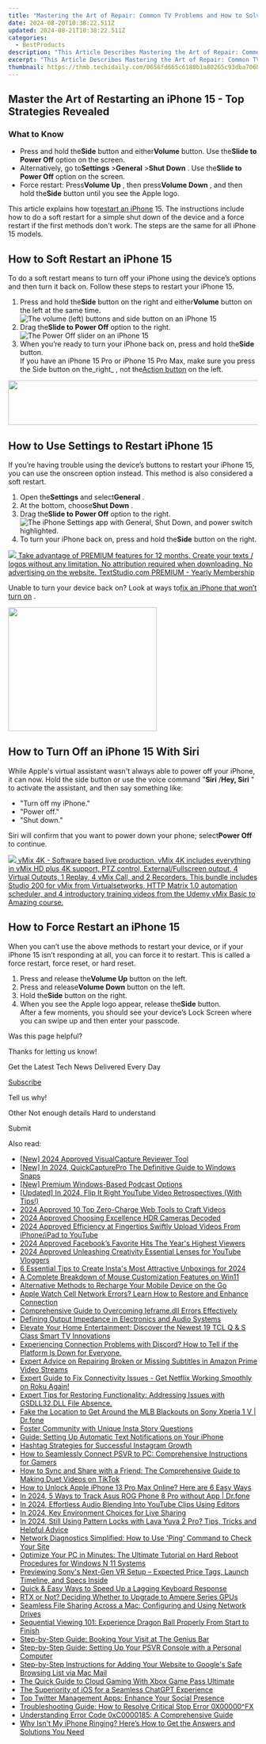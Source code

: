 ```yaml
---
title: "Mastering the Art of Repair: Common TV Problems and How to Solve Them"
date: 2024-08-20T10:38:22.511Z
updated: 2024-08-21T10:38:22.511Z
categories:
  - BestProducts
description: "This Article Describes Mastering the Art of Repair: Common TV Problems and How to Solve Them"
excerpt: "This Article Describes Mastering the Art of Repair: Common TV Problems and How to Solve Them"
thumbnail: https://thmb.techidaily.com/0656fd665c6180b1a80265c93dba7068c3a0cbd851c23bc5b8909b9f9daa190b.jpg
---
```


## Master the Art of Restarting an iPhone 15 - Top Strategies Revealed
### What to Know

* Press and hold the**Side** button and either**Volume** button. Use the**Slide to Power Off** option on the screen.
* Alternatively, go to**Settings** \>**General** \>**Shut Down** . Use the**Slide to Power Off** option on the screen.
* Force restart: Press**Volume Up** , then press**Volume Down** , and then hold the**Side** button until you see the Apple logo.

 This article explains how to[restart an iPhone](https://www.lifewire.com/how-to-restart-iphone-2000288) 15\. The instructions include how to do a soft restart for a simple shut down of the device and a force restart if the first methods don't work. The steps are the same for all iPhone 15 models.

## How to Soft Restart an iPhone 15

 To do a soft restart means to turn off your iPhone using the device’s options and then turn it back on. Follow these steps to restart your iPhone 15.

1. Press and hold the**Side** button on the right and either**Volume** button on the left at the same time.  
![The volume (left) buttons and side button on an iPhone 15](https://www.lifewire.com/thmb/TmHUOU_P6SpM3wMTkgaBlQ6knbg=/1500x0/filters:no_upscale():max_bytes(150000):strip_icc():format(webp)/Side-and-Volume-buttons-on-iPhone-15-Pro-ce7f29a6f4bb4cf3bb66ea8b0b928ba3.jpg)
2. Drag the**Slide to Power Off** option to the right.  
![The Power Off slider on an iPhone 15](https://www.lifewire.com/thmb/_gkqlHLFwAAe43qTejESczVRQeE=/1500x0/filters:no_upscale():max_bytes(150000):strip_icc():format(webp)/iPhone15-Power-Off-Slider-8662940-84a3f064e5dc4278b8c8abb4a8bcbf56-a833a36d8094471694b628adb004cc60.jpg)
3. When you’re ready to turn your iPhone back on, press and hold the**Side** button.  
 If you have an iPhone 15 Pro or iPhone 15 Pro Max, make sure you press the Side button on the_right_ , not the[Action button](https://www.lifewire.com/use-action-button-on-iphone-15-pro-7972021) on the left.

<!-- affiliate ads begin -->
<a href="https://vapordna.pxf.io/c/5597632/1494880/17238" target="_top" id="1494880"><img src="//a.impactradius-go.com/display-ad/17238-1494880" border="0" alt="" width="728" height="90"/></a><img height="0" width="0" src="https://imp.pxf.io/i/5597632/1494880/17238" style="position:absolute;visibility:hidden;" border="0" />
<!-- affiliate ads end -->
## How to Use Settings to Restart iPhone 15

 If you’re having trouble using the device’s buttons to restart your iPhone 15, you can use the onscreen option instead. This method is also considered a soft restart.

1. Open the**Settings** and select**General** .
2. At the bottom, choose**Shut Down** .
3. Drag the**Slide to Power Off** option to the right.  
![The iPhone Settings app with General, Shut Down, and power switch highlighted.](https://www.lifewire.com/thmb/qkqSasRdubWydWHUBG5CkQeJstI=/1500x0/filters:no_upscale():max_bytes(150000):strip_icc():format(webp)/Turn-Of-iPhone-15-Pro-in-Settings-6be83e8413504c42b9bc2f146153f7da.jpg)
4. To turn your iPhone back on, press and hold the**Side** button on the right.  
<!-- affiliate ads begin -->
<a href="https://secure.textstudio.com/order/checkout.php?PRODS=35633309&QTY=1&AFFILIATE=108875&CART=1"> <img src="https://secure.avangate.com/images/merchant/d6eb8222c9718486bdabce8b897380f7/products/3_premium-icon.png" border="0"> Take advantage of PREMIUM features for 12 months. 
Create your texts / logos without any limitation. 
No attribution required when downloading. 
No advertising on the website. 
 TextStudio.com  PREMIUM - Yearly Membership</a>
<!-- affiliate ads end -->
 Unable to turn your device back on? Look at ways to[fix an iPhone that won’t turn on](https://www.lifewire.com/what-to-do-when-your-iphone-wont-turn-on-2000281) .

<!-- affiliate ads begin -->
<a href="https://modlily.sjv.io/c/5597632/2072819/17059" target="_top" id="2072819"><img src="//a.impactradius-go.com/display-ad/17059-2072819" border="0" alt="" width="300" height="250"/></a><img height="0" width="0" src="https://imp.pxf.io/i/5597632/2072819/17059" style="position:absolute;visibility:hidden;" border="0" />
<!-- affiliate ads end -->
## How to Turn Off an iPhone 15 With Siri

 While Apple's virtual assistant wasn't always able to power off your iPhone, it can now. Hold the side button or use the voice command "**Siri** /**Hey, Siri** " to activate the assistant, and then say something like:

* "Turn off my iPhone."
* "Power off."
* "Shut down."

 Siri will confirm that you want to power down your phone; select**Power Off** to continue.

<!-- affiliate ads begin -->
<a href="https://secure.2checkout.com/order/checkout.php?PRODS=30901369&QTY=1&AFFILIATE=108875&CART=1"> <img src="https://secure.avangate.com/images/merchant/ce9a6fb2becc2d235e62b125e9260102/products/1_copy_vMixCallScreenshot1-large.jpg" border="0"> vMix 4K - Software based live production. vMix 4K includes everything in vMix HD plus 4K support, PTZ control, External/Fullscreen output, 4 Virtual Outputs, 1 Replay, 4 vMix Call, and 2 Recorders. 
This bundle includes Studio 200 for vMix from Virtualsetworks, HTTP Matrix 1.0 automation scheduler, and 4 introductory training videos from the Udemy vMix Basic to Amazing course. </a>
<!-- affiliate ads end -->
## How to Force Restart an iPhone 15

 When you can’t use the above methods to restart your device, or if your iPhone 15 isn’t responding at all, you can force it to restart. This is called a force restart, force reset, or hard reset.

1. Press and release the**Volume Up** button on the left.
2. Press and release**Volume Down** button on the left.
3. Hold the**Side** button on the right.
4. When you see the Apple logo appear, release the**Side** button.  
 After a few moments, you should see your device’s Lock Screen where you can swipe up and then enter your passcode.

Was this page helpful?

Thanks for letting us know!

 Get the Latest Tech News Delivered Every Day

[Subscribe](https://www.lifewire.com/#)

Tell us why!

 Other  Not enough details  Hard to understand

 Submit

<ins class="adsbygoogle"
     style="display:block"
     data-ad-format="autorelaxed"
     data-ad-client="ca-pub-7571918770474297"
     data-ad-slot="1223367746"></ins>



<ins class="adsbygoogle"
     style="display:block"
     data-ad-client="ca-pub-7571918770474297"
     data-ad-slot="8358498916"
     data-ad-format="auto"
     data-full-width-responsive="true"></ins>

<span class="atpl-alsoreadstyle">Also read:</span>
<div><ul>
<li><a href="https://digital-screen-recording.techidaily.com/new-2024-approved-visualcapture-reviewer-tool/"><u>[New] 2024 Approved  VisualCapture Reviewer Tool</u></a></li>
<li><a href="https://remote-screen-capture.techidaily.com/new-in-2024-quickcapturepro-the-definitive-guide-to-windows-snaps/"><u>[New] In 2024, QuickCapturePro  The Definitive Guide to Windows Snaps</u></a></li>
<li><a href="https://extra-guidance.techidaily.com/new-premium-windows-based-podcast-options/"><u>[New] Premium Windows-Based Podcast Options</u></a></li>
<li><a href="https://eaxpv-info.techidaily.com/updated-in-2024-flip-it-right-youtube-video-retrospectives-with-tips/"><u>[Updated] In 2024, Flip It Right  YouTube Video Retrospectives (With Tips!)</u></a></li>
<li><a href="https://youtube-docs.techidaily.com/approved-10-top-zero-charge-web-tools-to-craft-videos/"><u>2024 Approved  10 Top Zero-Charge Web Tools to Craft Videos</u></a></li>
<li><a href="https://extra-lessons.techidaily.com/2024-approved-choosing-excellence-hdr-cameras-decoded/"><u>2024 Approved  Choosing Excellence  HDR Cameras Decoded</u></a></li>
<li><a href="https://youtube-video-recordings.techidaily.com/2024-approved-efficiency-at-fingertips-swiftly-upload-videos-from-iphoneipad-to-youtube/"><u>2024 Approved  Efficiency at Fingertips  Swiftly Upload Videos From iPhone/iPad to YouTube</u></a></li>
<li><a href="https://facebook-clips.techidaily.com/2024-approved-facebooks-favorite-hits-the-years-highest-viewers/"><u>2024 Approved  Facebook’s Favorite Hits  The Year's Highest Viewers</u></a></li>
<li><a href="https://youtube-data.techidaily.com/approved-unleashing-creativity-essential-lenses-for-youtube-vloggers/"><u>2024 Approved  Unleashing Creativity  Essential Lenses for YouTube Vloggers</u></a></li>
<li><a href="https://extra-information.techidaily.com/6-essential-tips-to-create-instas-most-attractive-unboxings-for-2024/"><u>6 Essential Tips to Create Insta's Most Attractive Unboxings for 2024</u></a></li>
<li><a href="https://win11-tips.techidaily.com/a-complete-breakdown-of-mouse-customization-features-on-win11/"><u>A Complete Breakdown of Mouse Customization Features on Win11</u></a></li>
<li><a href="https://tech-renaissance.techidaily.com/alternative-methods-to-recharge-your-mobile-device-on-the-go/"><u>Alternative Methods to Recharge Your Mobile Device on the Go</u></a></li>
<li><a href="https://tech-renaissance.techidaily.com/apple-watch-cell-network-errors-learn-how-to-restore-and-enhance-connection/"><u>Apple Watch Cell Network Errors? Learn How to Restore and Enhance Connection</u></a></li>
<li><a href="https://tech-renaissance.techidaily.com/comprehensive-guide-to-overcoming-ieframedll-errors-effectively/"><u>Comprehensive Guide to Overcoming Ieframe.dll Errors Effectively</u></a></li>
<li><a href="https://tech-renaissance.techidaily.com/defining-output-impedance-in-electronics-and-audio-systems/"><u>Defining Output Impedance in Electronics and Audio Systems</u></a></li>
<li><a href="https://tech-renaissance.techidaily.com/elevate-your-home-entertainment-discover-the-newest-19-tcl-q-and-s-class-smart-tv-innovations/"><u>Elevate Your Home Entertainment: Discover the Newest 19 TCL Q & S Class Smart TV Innovations</u></a></li>
<li><a href="https://tech-renaissance.techidaily.com/experiencing-connection-problems-with-discord-how-to-tell-if-the-platform-is-down-for-everyone/"><u>Experiencing Connection Problems with Discord? How to Tell if the Platform Is Down for Everyone.</u></a></li>
<li><a href="https://tech-renaissance.techidaily.com/expert-advice-on-repairing-broken-or-missing-subtitles-in-amazon-prime-video-streams/"><u>Expert Advice on Repairing Broken or Missing Subtitles in Amazon Prime Video Streams</u></a></li>
<li><a href="https://tech-renaissance.techidaily.com/expert-guide-to-fix-connectivity-issues-get-netflix-working-smoothly-on-roku-again/"><u>Expert Guide to Fix Connectivity Issues - Get Netflix Working Smoothly on Roku Again!</u></a></li>
<li><a href="https://tech-renaissance.techidaily.com/1722901294188-expert-tips-for-restoring-functionality-addressing-issues-with-gsdll32dll-file-absence/"><u>Expert Tips for Restoring Functionality: Addressing Issues with GSDLL32.DLL File Absence.</u></a></li>
<li><a href="https://fake-location.techidaily.com/fake-the-location-to-get-around-the-mlb-blackouts-on-sony-xperia-1-v-drfone-by-drfone-virtual-android/"><u>Fake the Location to Get Around the MLB Blackouts on Sony Xperia 1 V | Dr.fone</u></a></li>
<li><a href="https://instagram-videos.techidaily.com/foster-community-with-unique-insta-story-questions/"><u>Foster Community with Unique Insta Story Questions</u></a></li>
<li><a href="https://tech-renaissance.techidaily.com/guide-setting-up-automatic-text-notifications-on-your-iphone/"><u>Guide: Setting Up Automatic Text Notifications on Your iPhone</u></a></li>
<li><a href="https://tech-renaissance.techidaily.com/hashtag-strategies-for-successful-instagram-growth/"><u>Hashtag Strategies for Successful Instagram Growth</u></a></li>
<li><a href="https://tech-renaissance.techidaily.com/how-to-seamlessly-connect-psvr-to-pc-comprehensive-instructions-for-gamers/"><u>How to Seamlessly Connect PSVR to PC: Comprehensive Instructions for Gamers</u></a></li>
<li><a href="https://tech-renaissance.techidaily.com/how-to-sync-and-share-with-a-friend-the-comprehensive-guide-to-making-duet-videos-on-tiktok/"><u>How to Sync and Share with a Friend: The Comprehensive Guide to Making Duet Videos on TikTok</u></a></li>
<li><a href="https://sim-unlock.techidaily.com/how-to-unlock-apple-iphone-13-pro-max-online-here-are-6-easy-ways-by-drfone-ios/"><u>How to Unlock Apple iPhone 13 Pro Max Online? Here are 6 Easy Ways</u></a></li>
<li><a href="https://android-location-track.techidaily.com/in-2024-5-ways-to-track-asus-rog-phone-8-pro-without-app-drfone-by-drfone-virtual-android/"><u>In 2024, 5 Ways to Track Asus ROG Phone 8 Pro without App | Dr.fone</u></a></li>
<li><a href="https://youtube-clips.techidaily.com/in-2024-effortless-audio-blending-into-youtube-clips-using-editors/"><u>In 2024, Effortless Audio Blending Into YouTube Clips Using Editors</u></a></li>
<li><a href="https://extra-guidance.techidaily.com/in-2024-key-environment-choices-for-live-sharing/"><u>In 2024, Key Environment Choices for Live Sharing</u></a></li>
<li><a href="https://android-unlock.techidaily.com/in-2024-still-using-pattern-locks-with-lava-yuva-2-pro-tips-tricks-and-helpful-advice-by-drfone-android/"><u>In 2024, Still Using Pattern Locks with Lava Yuva 2 Pro? Tips, Tricks and Helpful Advice</u></a></li>
<li><a href="https://tech-renaissance.techidaily.com/network-diagnostics-simplified-how-to-use-ping-command-to-check-your-site/"><u>Network Diagnostics Simplified: How to Use 'Ping' Command to Check Your Site</u></a></li>
<li><a href="https://tech-revival.techidaily.com/optimize-your-pc-in-minutes-the-ultimate-tutorial-on-hard-reboot-procedures-for-windows-n-11-systems/"><u>Optimize Your PC in Minutes: The Ultimate Tutorial on Hard Reboot Procedures for Windows N 11 Systems</u></a></li>
<li><a href="https://tech-renaissance.techidaily.com/previewing-sonys-next-gen-vr-setup-expected-price-tags-launch-timeline-and-specs-inside/"><u>Previewing Sony's Next-Gen VR Setup – Expected Price Tags, Launch Timeline, and Specs Inside</u></a></li>
<li><a href="https://win-howtos.techidaily.com/quick-and-easy-ways-to-speed-up-a-lagging-keyboard-response/"><u>Quick & Easy Ways to Speed Up a Lagging Keyboard Response</u></a></li>
<li><a href="https://tech-renaissance.techidaily.com/rtx-or-not-deciding-whether-to-upgrade-to-ampere-series-gpus/"><u>RTX or Not? Deciding Whether to Upgrade to Ampere Series GPUs</u></a></li>
<li><a href="https://tech-renaissance.techidaily.com/seamless-file-sharing-across-a-mac-configuring-and-using-network-drives/"><u>Seamless File Sharing Across a Mac: Configuring and Using Network Drives</u></a></li>
<li><a href="https://tech-renaissance.techidaily.com/sequential-viewing-101-experience-dragon-ball-properly-from-start-to-finish/"><u>Sequential Viewing 101: Experience Dragon Ball Properly From Start to Finish</u></a></li>
<li><a href="https://tech-renaissance.techidaily.com/1722903909343-step-by-step-guide-booking-your-visit-at-the-genius-bar/"><u>Step-by-Step Guide: Booking Your Visit at The Genius Bar</u></a></li>
<li><a href="https://tech-renaissance.techidaily.com/step-by-step-guide-setting-up-your-psvr-console-with-a-personal-computer/"><u>Step-by-Step Guide: Setting Up Your PSVR Console with a Personal Computer</u></a></li>
<li><a href="https://tech-renaissance.techidaily.com/step-by-step-instructions-for-adding-your-website-to-googles-safe-browsing-list-via-mac-mail/"><u>Step-by-Step Instructions for Adding Your Website to Google's Safe Browsing List via Mac Mail</u></a></li>
<li><a href="https://tech-renaissance.techidaily.com/the-quick-guide-to-cloud-gaming-with-xbox-game-pass-ultimate/"><u>The Quick Guide to Cloud Gaming With Xbox Game Pass Ultimate</u></a></li>
<li><a href="https://tech-revival.techidaily.com/the-superiority-of-ios-for-a-seamless-chatgpt-experience/"><u>The Superiority of iOS for a Seamless ChatGPT Experience</u></a></li>
<li><a href="https://tech-renaissance.techidaily.com/top-twitter-management-apps-enhance-your-social-presence/"><u>Top Twitter Management Apps: Enhance Your Social Presence</u></a></li>
<li><a href="https://blue-screen-error.techidaily.com/troubleshooting-guide-how-to-resolve-critical-stop-error-0x00000fx/"><u>Troubleshooting Guide: How to Resolve Critical Stop Error 0X00000^FX</u></a></li>
<li><a href="https://tech-renaissance.techidaily.com/1722883559045-understanding-error-code-0xc0000185-a-comprehensive-guide/"><u>Understanding Error Code 0xC0000185: A Comprehensive Guide</u></a></li>
<li><a href="https://tech-renaissance.techidaily.com/why-isnt-my-iphone-ringing-heres-how-to-get-the-answers-and-solutions-you-need/"><u>Why Isn't My iPhone Ringing? Here’s How to Get the Answers and Solutions You Need</u></a></li>
</ul></div>
